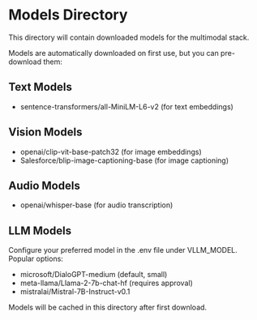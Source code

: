 # Models Directory

This directory will contain downloaded models for the multimodal stack.

Models are automatically downloaded on first use, but you can pre-download them:

## Text Models
- sentence-transformers/all-MiniLM-L6-v2 (for text embeddings)

## Vision Models  
- openai/clip-vit-base-patch32 (for image embeddings)
- Salesforce/blip-image-captioning-base (for image captioning)

## Audio Models
- openai/whisper-base (for audio transcription)

## LLM Models
Configure your preferred model in the .env file under VLLM_MODEL.
Popular options:
- microsoft/DialoGPT-medium (default, small)
- meta-llama/Llama-2-7b-chat-hf (requires approval)
- mistralai/Mistral-7B-Instruct-v0.1

Models will be cached in this directory after first download.
